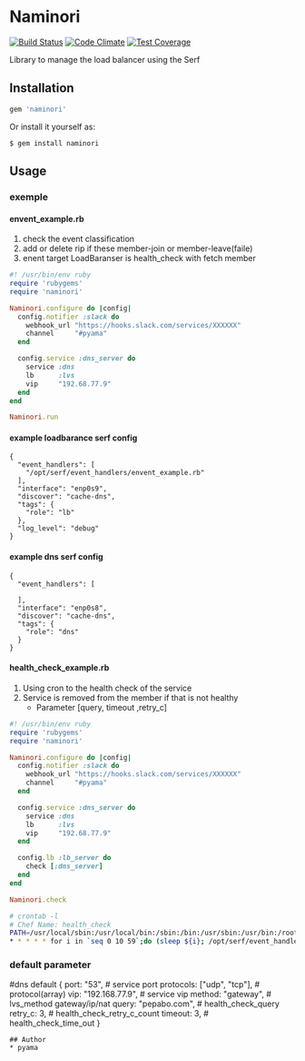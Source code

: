 # Naminori
[![Build Status](https://travis-ci.org/pyama86/Naminori.svg)](https://travis-ci.org/pyama86/Naminori)
[![Code Climate](https://codeclimate.com/github/pyama86/Naminori/badges/gpa.svg)](https://codeclimate.com/github/pyama86/Naminori)
[![Test Coverage](https://codeclimate.com/github/pyama86/Naminori/badges/coverage.svg)](https://codeclimate.com/github/pyama86/Naminori/coverage)

Library to manage the load balancer using the Serf

## Installation

```ruby
gem 'naminori'
```

Or install it yourself as:

    $ gem install naminori

## Usage

### exemple
####  envent_example.rb
1. check the event classification
2. add or delete rip if these member-join or member-leave(faile)
3. enent target LoadBaranser is health_check with fetch member

```ruby
#! /usr/bin/env ruby
require 'rubygems'
require 'naminori'

Naminori.configure do |config|
  config.notifier :slack do
    webhook_url "https://hooks.slack.com/services/XXXXXX"
    channel     "#pyama"
  end

  config.service :dns_server do
    service :dns
    lb      :lvs
    vip     "192.68.77.9"
  end
end

Naminori.run

```

#### example loadbarance serf config
```
{
  "event_handlers": [
    "/opt/serf/event_handlers/envent_example.rb"
  ],
  "interface": "enp0s9",
  "discover": "cache-dns",
  "tags": {
    "role": "lb"
  },
  "log_level": "debug"
}
```

#### example dns serf config
```
{
  "event_handlers": [

  ],
  "interface": "enp0s8",
  "discover": "cache-dns",
  "tags": {
    "role": "dns"
  }
}
```

#### health_check_example.rb
1. Using cron to the health check of the service
2. Service is removed from the member if that is not healthy
   * Parameter [query, timeout ,retry_c]

```ruby
#! /usr/bin/env ruby
require 'rubygems'
require 'naminori'

Naminori.configure do |config|
  config.notifier :slack do
    webhook_url "https://hooks.slack.com/services/XXXXXX"
    channel     "#pyama"
  end

  config.service :dns_server do
    service :dns
    lb      :lvs
    vip     "192.68.77.9"
  end

  config.lb :lb_server do
    check [:dns_server]
  end
end

Naminori.check

```
```zsh
# crontab -l
# Chef Name: health_check
PATH=/usr/local/sbin:/usr/local/bin:/sbin:/bin:/usr/sbin:/usr/bin:/root/bin
* * * * * for i in `seq 0 10 59`;do (sleep ${i}; /opt/serf/event_handlers/health_check_example.rb)& done;
```

### default parameter
#dns default
        {
          port: "53",                # service port
          protocols: ["udp", "tcp"], # protocol(array)
          vip: "192.168.77.9",       # service vip
          method: "gateway",         # lvs_method gateway/ip/nat
          query: "pepabo.com",       # health_check_query
          retry_c: 3,                  # health_check_retry_c_count
          timeout: 3,                # health_check_time_out
        }
```
## Author
* pyama
